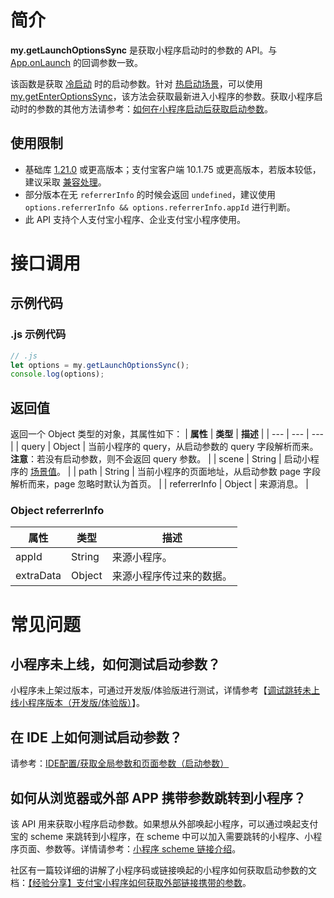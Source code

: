 # 简介

**my.getLaunchOptionsSync** 是获取小程序启动时的参数的 API。与 [App.onLaunch](https://opendocs.alipay.com/mini/framework/app-detail#onLaunch(object%3A%20Object)%20%E5%8F%8A%20onShow(object%3A%20Object)) 的回调参数一致。

该函数是获取 [冷启动](https://opendocs.alipay.com/mini/framework/operating-mechanism) 时的启动参数。针对 [热启动场景](https://opendocs.alipay.com/mini/framework/operating-mechanism)，可以使用 [my.getEnterOptionsSync](https://opendocs.alipay.com/mini/api/029i75)，该方法会获取最新进入小程序的参数。获取小程序启动时的参数的其他方法请参考：[如何在小程序启动后获取启动参数](https://opendocs.alipay.com/support/01rb2a)。

## 使用限制

- 基础库 [1.21.0](https://opendocs.alipay.com/mini/framework/lib) 或更高版本；支付宝客户端 10.1.75 或更高版本，若版本较低，建议采取 [兼容处理](https://opendocs.alipay.com/mini/framework/compatibility)。
- 部分版本在无 `referrerInfo` 的时候会返回 `undefined`，建议使用 `options.referrerInfo && options.referrerInfo.appId` 进行判断。
- 此 API 支持个人支付宝小程序、企业支付宝小程序使用。

# 接口调用

## 示例代码

### .js 示例代码

```javascript
// .js
let options = my.getLaunchOptionsSync();
console.log(options);
```

## 返回值

返回一个 Object 类型的对象，其属性如下：
| **属性** | **类型** | **描述** |
| --- | --- | --- |
| query | Object | 当前小程序的 query，从启动参数的 query 字段解析而来。<br />**注意**：若没有启动参数，则不会返回 query 参数。 |
| scene | String | 启动小程序的 [场景值](https://opendocs.alipay.com/mini/framework/scene)。 |
| path | String | 当前小程序的页面地址，从启动参数 page 字段解析而来，page 忽略时默认为首页。 |
| referrerInfo | Object | 来源消息。 |

### Object referrerInfo

| **属性** | **类型** | **描述** |
| --- | --- | --- |
| appId | String | 来源小程序。 |
| extraData | Object | 来源小程序传过来的数据。 |

# 常见问题

## 小程序未上线，如何测试启动参数？

小程序未上架过版本，可通过开发版/体验版进行测试，详情参考【[调试跳转未上线小程序版本（开发版/体验版）](https://opendocs.alipay.com/support/01rb0j)】。

## 在 IDE 上如何测试启动参数？

请参考：[IDE配置/获取全局参数和页面参数（启动参数）](https://opensupport.alipay.com/support/helpcenter/144/201602518599)

## 如何从浏览器或外部 APP 携带参数跳转到小程序？

该 API 用来获取小程序启动参数。如果想从外部唤起小程序，可以通过唤起支付宝的 scheme 来跳转到小程序，在 scheme 中可以加入需要跳转的小程序、小程序页面、参数等。详情请参考：[小程序 scheme 链接介绍](https://opensupport.alipay.com/support/helpcenter/142/201602496413)。

社区有一篇较详细的讲解了小程序码或链接唤起的小程序如何获取启动参数的文档：[【经验分享】支付宝小程序如何获取外部链接携带的参数](https://forum.alipay.com/mini-app/post/35101021)。
